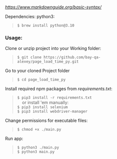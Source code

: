 *<https://www.markdownguide.org/basic-syntax/>*

Dependencies: python3:
>```$ brew install python@3.10```

### Usage:

Clone or unzip project into your Working folder:
>```$ git clone https://github.com/bay-qa-alexey/page_load_time_py.git```

Go to your cloned Project folder
>```$ cd page_load_time_py```

 Install required npm packages from *requirements.txt*:
>```$ pip3 install -r requirements.txt```\
&nbsp;&nbsp;&nbsp;&nbsp;or install 'em manually:\
>```$ pip3 install selenium```\
>```$ pip3 install webdriver-manager```

Change permissions for executable files:
>```$ chmod +x ./main.py```

Run app:
>```$ python3 ./main.py```\
>```$ python3 main.py```
